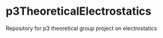 p3TheoreticalElectrostatics
===========================

Repository for p3 theoretical group project on electrostatics